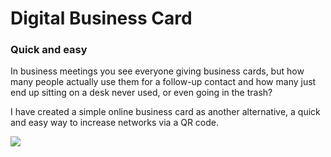 # Digital Business Card
### Quick and easy
In business meetings you see everyone giving business cards, but how many people actually use them for a follow-up contact and 
how many just end up sitting on a desk never used, or even going in the trash?

I have created a simple online business card as another alternative, a quick and easy way to increase networks via a QR code.

![](https://media3.giphy.com/media/ZbekHqvSa91633c6u1/giphy.webp?cid=790b7611e463538bd5ff25046b9932fea92c85285c6b6388&rid=giphy.webp)




